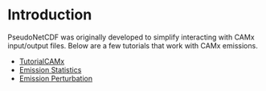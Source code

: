 # Introduction #

PseudoNetCDF was originally developed to simplify interacting with CAMx input/output files.  Below are a few tutorials that work with CAMx emissions.


  * [TutorialCAMx](TutorialCAMx.md)
  * [Emission Statistics](TutorialCAMxEmissions.md)
  * [Emission Perturbation](TutorialCAMxTweak.md)